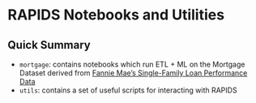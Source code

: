 # RAPIDS Notebooks and Utilities

## Quick Summary

* `mortgage`: contains notebooks which run ETL + ML on the Mortgage Dataset derived from [Fannie Mae’s Single-Family Loan Performance Data](http://www.fanniemae.com/portal/funding-the-market/data/loan-performance-data.html)
* `utils`: contains a set of useful scripts for interacting with RAPIDS
